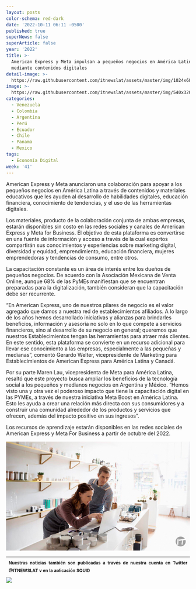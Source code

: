 ```yaml
---
layout: posts
color-schema: red-dark
date: '2022-10-11 06:11 -0500'
published: true
superNews: false
superArticle: false
year: '2022'
title: >-
  American Express y Meta impulsan a pequeños negocios en América Latina
  mediante contenidos digitales
detail-image: >-
  https://raw.githubusercontent.com/itnewslat/assets/master/img/1024x680/Retai-ai-g.jpg
image: >-
  https://raw.githubusercontent.com/itnewslat/assets/master/img/540x320/Retai-ai-p.jpg
categories:
  - Venezuela
  - Colombia
  - Argentina
  - Perú
  - Ecuador
  - Chile
  - Panama
  - Mexico
tags:
  - Economía Digital
week: '41'
---
```

American Express y Meta anunciaron una colaboración para apoyar a los pequeños negocios en América Latina a través de contenidos y materiales educativos que les ayuden al desarrollo de habilidades digitales, educación financiera, conocimiento de tendencias, y el uso de las herramientas digitales.

Los materiales, producto de la colaboración conjunta de ambas empresas, estarán disponibles sin costo en las redes sociales y canales de American Express y Meta for Business. El objetivo de esta plataforma es convertirse en una fuente de información y acceso a través de la cual expertos compartirán sus conocimientos y experiencias sobre marketing digital, diversidad y equidad, emprendimiento, educación financiera, mujeres emprendedoras y tendencias de consumo, entre otros.

La capacitación constante es un área de interés entre los dueños de pequeños negocios. De acuerdo con la Asociación Mexicana de Venta Online, aunque 68% de las PyMEs manifiestan que se encuentran preparadas para la digitalización, también consideran que la capacitación debe ser recurrente.

“En American Express, uno de nuestros pilares de negocio es el valor agregado que damos a nuestra red de establecimientos afiliados. A lo largo de los años hemos desarrollado iniciativas y alianzas para brindarles beneficios, información y asesoría no solo en lo que compete a servicios financieros, sino al desarrollo de su negocio en general; queremos que nuestros Establecimientos tengan las herramientas para atraer más clientes. En este sentido, esta plataforma se convierte en un recurso adicional para llevar ese conocimiento a las empresas, especialmente a las pequeñas y medianas”, comentó Gerardo Welter, vicepresidente de Marketing para Establecimientos de American Express para América Latina y Canadá.

Por su parte Maren Lau, vicepresidenta de Meta para América Latina, resaltó que este proyecto busca ampliar los beneficios de la tecnología social a los pequeños y medianos negocios en Argentina y México. “Hemos visto una y otra vez el poderoso impacto que tiene la capacitación digital en las PYMEs, a través de nuestra iniciativa Meta Boost en América Latina. Esto les ayuda a crear una relación más directa con sus consumidores y a construir una comunidad alrededor de los productos y servicios que ofrecen, además del impacto positivo en sus ingresos”.

Los recursos de aprendizaje estarán disponibles en las redes sociales de American Express y Meta For Business a partir de octubre del 2022.

![](https://raw.githubusercontent.com/itnewslat/assets/master/img/540x320/Retai-ai-p.jpg)

<table style="height: 42px;" width="569">
<tbody>
<tr>
<td style="text-align: justify;"><sub><strong>Nuestras noticias también son publicadas a través de nuestra cuenta en Twitter <a href="https://twitter.com/itnewslat?lang=es">@ITNEWSLAT</a> y en la aplicación <a href="https://squidapp.co/en/">SQUID</a></strong></sub></td>
</tr>
</tbody>
</table>

<img src="https://tracker.metricool.com/c3po.jpg?hash=56f88a41e39ab42c063cc51676587a04"/>


